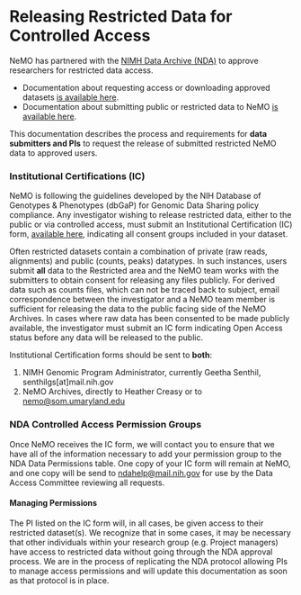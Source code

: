 # Releasing Restricted Data for Controlled Access

NeMO has partnered with the [NIMH Data Archive (NDA)](https://nda.nih.gov/) to approve researchers for restricted data access.

* Documentation about requesting access or downloading approved datasets [is available here](download_restricted.md).
* Documentation about submitting public or restricted data to NeMO [is available here](submit_data.md).

This documentation describes the process and requirements for **data submitters and PIs** to request the release of submitted restricted NeMO data to approved users.

### Institutional Certifications (IC)
NeMO is following the guidelines developed by the NIH Database of Genotypes & Phenotypes (dbGaP)
for Genomic Data Sharing policy compliance. Any investigator wishing to release restricted data, either to the public or
via controlled access, must submit an Institutional Certification (IC) form,
[available here](https://osp.od.nih.gov/scientific-sharing/institutional-certifications/),
indicating all consent groups included in your dataset.  

Often restricted datasets contain a combination of private (raw reads,
alignments) and public (counts, peaks) datatypes.  In such instances, users submit **all** data to the Restricted area
and the NeMO team works with the submitters to obtain consent for releasing any files publicly. For derived data such as counts files,
which can not be traced back to subject, email correspondence between the investigator and a NeMO team member is sufficient
for releasing the data to the public facing side of the NeMO Archives. In cases where raw data has been consented to be made
publicly available, the investigator must submit an IC form indicating Open Access status before any data
will be released to the public.

Institutional Certification forms should be sent to **both**:
1. NIMH Genomic Program Administrator, currently Geetha Senthil, senthilgs[at]mail.nih.gov
2. NeMO Archives, directly to Heather Creasy or to nemo@som.umaryland.edu

### NDA Controlled Access Permission Groups
Once NeMO receives the IC form, we will contact you to ensure that we have all of the information
necessary to add your permission group to the NDA Data Permissions table.
One copy of your IC form will remain at NeMO, and one copy will be send to ndahelp@mail.nih.gov for use by the Data Access Committee reviewing all requests.


#### Managing Permissions
The PI listed on the IC form will, in all cases, be given access to their restricted dataset(s). We recognize that in some
cases, it may be necessary that other individuals within your research group (e.g. Project managers)
have access to restricted data without going through the NDA approval process. We are in the process of replicating the NDA protocol
allowing PIs to manage access permissions and will update this documentation as soon as that protocol is in place.
